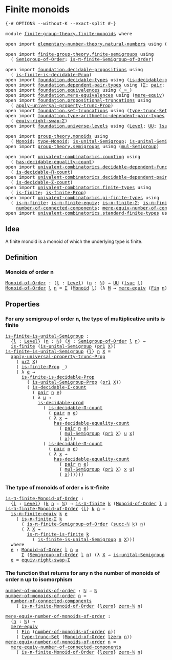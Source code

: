 # Finite monoids

<pre class="Agda"><a id="27" class="Symbol">{-#</a> <a id="31" class="Keyword">OPTIONS</a> <a id="39" class="Pragma">--without-K</a> <a id="51" class="Pragma">--exact-split</a> <a id="65" class="Symbol">#-}</a>

<a id="70" class="Keyword">module</a> <a id="77" href="finite-group-theory.finite-monoids.html" class="Module">finite-group-theory.finite-monoids</a> <a id="112" class="Keyword">where</a>

<a id="119" class="Keyword">open</a> <a id="124" class="Keyword">import</a> <a id="131" href="elementary-number-theory.natural-numbers.html" class="Module">elementary-number-theory.natural-numbers</a> <a id="172" class="Keyword">using</a> <a id="178" class="Symbol">(</a><a id="179" href="elementary-number-theory.natural-numbers.html#1530" class="Datatype">ℕ</a><a id="180" class="Symbol">;</a> <a id="182" href="elementary-number-theory.natural-numbers.html#1564" class="InductiveConstructor">succ-ℕ</a><a id="188" class="Symbol">;</a> <a id="190" href="elementary-number-theory.natural-numbers.html#1551" class="InductiveConstructor">zero-ℕ</a><a id="196" class="Symbol">)</a>

<a id="199" class="Keyword">open</a> <a id="204" class="Keyword">import</a> <a id="211" href="finite-group-theory.finite-semigroups.html" class="Module">finite-group-theory.finite-semigroups</a> <a id="249" class="Keyword">using</a>
  <a id="257" class="Symbol">(</a> <a id="259" href="finite-group-theory.finite-semigroups.html#2195" class="Function">Semigroup-of-Order</a><a id="277" class="Symbol">;</a> <a id="279" href="finite-group-theory.finite-semigroups.html#3278" class="Function">is-π-finite-Semigroup-of-Order</a><a id="309" class="Symbol">)</a>

<a id="312" class="Keyword">open</a> <a id="317" class="Keyword">import</a> <a id="324" href="foundation.decidable-propositions.html" class="Module">foundation.decidable-propositions</a> <a id="358" class="Keyword">using</a>
  <a id="366" class="Symbol">(</a> <a id="368" href="foundation.decidable-propositions.html#8518" class="Function">is-finite-is-decidable-Prop</a><a id="395" class="Symbol">)</a>
<a id="397" class="Keyword">open</a> <a id="402" class="Keyword">import</a> <a id="409" href="foundation.decidable-types.html" class="Module">foundation.decidable-types</a> <a id="436" class="Keyword">using</a> <a id="442" class="Symbol">(</a><a id="443" href="foundation.decidable-types.html#3314" class="Function">is-decidable-prod</a><a id="460" class="Symbol">)</a>
<a id="462" class="Keyword">open</a> <a id="467" class="Keyword">import</a> <a id="474" href="foundation.dependent-pair-types.html" class="Module">foundation.dependent-pair-types</a> <a id="506" class="Keyword">using</a> <a id="512" class="Symbol">(</a><a id="513" href="foundation-core.dependent-pair-types.html#515" class="Record">Σ</a><a id="514" class="Symbol">;</a> <a id="516" href="foundation-core.dependent-pair-types.html#588" class="InductiveConstructor">pair</a><a id="520" class="Symbol">;</a> <a id="522" href="foundation-core.dependent-pair-types.html#605" class="Field">pr1</a><a id="525" class="Symbol">;</a> <a id="527" href="foundation-core.dependent-pair-types.html#617" class="Field">pr2</a><a id="530" class="Symbol">)</a>
<a id="532" class="Keyword">open</a> <a id="537" class="Keyword">import</a> <a id="544" href="foundation.equivalences.html" class="Module">foundation.equivalences</a> <a id="568" class="Keyword">using</a> <a id="574" class="Symbol">(</a><a id="575" href="foundation-core.equivalences.html#1621" class="Function Operator">_≃_</a><a id="578" class="Symbol">)</a>
<a id="580" class="Keyword">open</a> <a id="585" class="Keyword">import</a> <a id="592" href="foundation.mere-equivalences.html" class="Module">foundation.mere-equivalences</a> <a id="621" class="Keyword">using</a> <a id="627" class="Symbol">(</a><a id="628" href="foundation.mere-equivalences.html#1415" class="Function">mere-equiv</a><a id="638" class="Symbol">)</a>
<a id="640" class="Keyword">open</a> <a id="645" class="Keyword">import</a> <a id="652" href="foundation.propositional-truncations.html" class="Module">foundation.propositional-truncations</a> <a id="689" class="Keyword">using</a>
  <a id="697" class="Symbol">(</a> <a id="699" href="foundation.propositional-truncations.html#5775" class="Function">apply-universal-property-trunc-Prop</a><a id="734" class="Symbol">)</a>
<a id="736" class="Keyword">open</a> <a id="741" class="Keyword">import</a> <a id="748" href="foundation.set-truncations.html" class="Module">foundation.set-truncations</a> <a id="775" class="Keyword">using</a> <a id="781" class="Symbol">(</a><a id="782" href="foundation.set-truncations.html#4010" class="Function">type-trunc-Set</a><a id="796" class="Symbol">)</a>
<a id="798" class="Keyword">open</a> <a id="803" class="Keyword">import</a> <a id="810" href="foundation.type-arithmetic-dependent-pair-types.html" class="Module">foundation.type-arithmetic-dependent-pair-types</a> <a id="858" class="Keyword">using</a>
  <a id="866" class="Symbol">(</a> <a id="868" href="foundation-core.type-arithmetic-dependent-pair-types.html#11376" class="Function">equiv-right-swap-Σ</a><a id="886" class="Symbol">)</a>
<a id="888" class="Keyword">open</a> <a id="893" class="Keyword">import</a> <a id="900" href="foundation.universe-levels.html" class="Module">foundation.universe-levels</a> <a id="927" class="Keyword">using</a> <a id="933" class="Symbol">(</a><a id="934" href="Agda.Primitive.html#597" class="Postulate">Level</a><a id="939" class="Symbol">;</a> <a id="941" href="foundation-core.universe-levels.html#235" class="Primitive">UU</a><a id="943" class="Symbol">;</a> <a id="945" href="Agda.Primitive.html#780" class="Primitive">lsuc</a><a id="949" class="Symbol">;</a> <a id="951" href="Agda.Primitive.html#764" class="Primitive">lzero</a><a id="956" class="Symbol">)</a>

<a id="959" class="Keyword">open</a> <a id="964" class="Keyword">import</a> <a id="971" href="group-theory.monoids.html" class="Module">group-theory.monoids</a> <a id="992" class="Keyword">using</a>
  <a id="1000" class="Symbol">(</a> <a id="1002" href="group-theory.monoids.html#1020" class="Function">Monoid</a><a id="1008" class="Symbol">;</a> <a id="1010" href="group-theory.monoids.html#1195" class="Function">type-Monoid</a><a id="1021" class="Symbol">;</a> <a id="1023" href="group-theory.monoids.html#910" class="Function">is-unital-Semigroup</a><a id="1042" class="Symbol">;</a> <a id="1044" href="group-theory.monoids.html#3282" class="Function">is-unital-Semigroup-Prop</a><a id="1068" class="Symbol">)</a>
<a id="1070" class="Keyword">open</a> <a id="1075" class="Keyword">import</a> <a id="1082" href="group-theory.semigroups.html" class="Module">group-theory.semigroups</a> <a id="1106" class="Keyword">using</a> <a id="1112" class="Symbol">(</a><a id="1113" href="group-theory.semigroups.html#1228" class="Function">mul-Semigroup</a><a id="1126" class="Symbol">)</a>

<a id="1129" class="Keyword">open</a> <a id="1134" class="Keyword">import</a> <a id="1141" href="univalent-combinatorics.counting.html" class="Module">univalent-combinatorics.counting</a> <a id="1174" class="Keyword">using</a>
  <a id="1182" class="Symbol">(</a> <a id="1184" href="univalent-combinatorics.counting.html#6218" class="Function">has-decidable-equality-count</a><a id="1212" class="Symbol">)</a>
<a id="1214" class="Keyword">open</a> <a id="1219" class="Keyword">import</a> <a id="1226" href="univalent-combinatorics.decidable-dependent-function-types.html" class="Module">univalent-combinatorics.decidable-dependent-function-types</a> <a id="1285" class="Keyword">using</a>
  <a id="1293" class="Symbol">(</a> <a id="1295" href="univalent-combinatorics.decidable-dependent-function-types.html#1760" class="Function">is-decidable-Π-count</a><a id="1315" class="Symbol">)</a>
<a id="1317" class="Keyword">open</a> <a id="1322" class="Keyword">import</a> <a id="1329" href="univalent-combinatorics.decidable-dependent-pair-types.html" class="Module">univalent-combinatorics.decidable-dependent-pair-types</a> <a id="1384" class="Keyword">using</a>
  <a id="1392" class="Symbol">(</a> <a id="1394" href="univalent-combinatorics.decidable-dependent-pair-types.html#1954" class="Function">is-decidable-Σ-count</a><a id="1414" class="Symbol">)</a>
<a id="1416" class="Keyword">open</a> <a id="1421" class="Keyword">import</a> <a id="1428" href="univalent-combinatorics.finite-types.html" class="Module">univalent-combinatorics.finite-types</a> <a id="1465" class="Keyword">using</a>
  <a id="1473" class="Symbol">(</a> <a id="1475" href="univalent-combinatorics.finite-types.html#4134" class="Function">is-finite</a><a id="1484" class="Symbol">;</a> <a id="1486" href="univalent-combinatorics.finite-types.html#4043" class="Function">is-finite-Prop</a><a id="1500" class="Symbol">)</a>
<a id="1502" class="Keyword">open</a> <a id="1507" class="Keyword">import</a> <a id="1514" href="univalent-combinatorics.pi-finite-types.html" class="Module">univalent-combinatorics.pi-finite-types</a> <a id="1554" class="Keyword">using</a>
  <a id="1562" class="Symbol">(</a> <a id="1564" href="univalent-combinatorics.pi-finite-types.html#8794" class="Function">is-π-finite</a><a id="1575" class="Symbol">;</a> <a id="1577" href="univalent-combinatorics.pi-finite-types.html#11000" class="Function">is-π-finite-equiv</a><a id="1594" class="Symbol">;</a> <a id="1596" href="univalent-combinatorics.pi-finite-types.html#34761" class="Function">is-π-finite-Σ</a><a id="1609" class="Symbol">;</a> <a id="1611" href="univalent-combinatorics.pi-finite-types.html#14779" class="Function">is-π-finite-is-finite</a><a id="1632" class="Symbol">;</a>
    <a id="1638" href="univalent-combinatorics.pi-finite-types.html#8072" class="Function">number-of-connected-components</a><a id="1668" class="Symbol">;</a> <a id="1670" href="univalent-combinatorics.pi-finite-types.html#8237" class="Function">mere-equiv-number-of-connected-components</a><a id="1711" class="Symbol">)</a>
<a id="1713" class="Keyword">open</a> <a id="1718" class="Keyword">import</a> <a id="1725" href="univalent-combinatorics.standard-finite-types.html" class="Module">univalent-combinatorics.standard-finite-types</a> <a id="1771" class="Keyword">using</a> <a id="1777" class="Symbol">(</a><a id="1778" href="univalent-combinatorics.standard-finite-types.html#2393" class="Function">Fin</a><a id="1781" class="Symbol">)</a>
</pre>
## Idea

A finite monoid is a monoid of which the underlying type is finite.

## Definition

### Monoids of order n

<pre class="Agda"><a id="Monoid-of-Order"></a><a id="1913" href="finite-group-theory.finite-monoids.html#1913" class="Function">Monoid-of-Order</a> <a id="1929" class="Symbol">:</a> <a id="1931" class="Symbol">(</a><a id="1932" href="finite-group-theory.finite-monoids.html#1932" class="Bound">l</a> <a id="1934" class="Symbol">:</a> <a id="1936" href="Agda.Primitive.html#597" class="Postulate">Level</a><a id="1941" class="Symbol">)</a> <a id="1943" class="Symbol">(</a><a id="1944" href="finite-group-theory.finite-monoids.html#1944" class="Bound">n</a> <a id="1946" class="Symbol">:</a> <a id="1948" href="elementary-number-theory.natural-numbers.html#1530" class="Datatype">ℕ</a><a id="1949" class="Symbol">)</a> <a id="1951" class="Symbol">→</a> <a id="1953" href="foundation-core.universe-levels.html#235" class="Primitive">UU</a> <a id="1956" class="Symbol">(</a><a id="1957" href="Agda.Primitive.html#780" class="Primitive">lsuc</a> <a id="1962" href="finite-group-theory.finite-monoids.html#1932" class="Bound">l</a><a id="1963" class="Symbol">)</a>
<a id="1965" href="finite-group-theory.finite-monoids.html#1913" class="Function">Monoid-of-Order</a> <a id="1981" href="finite-group-theory.finite-monoids.html#1981" class="Bound">l</a> <a id="1983" href="finite-group-theory.finite-monoids.html#1983" class="Bound">n</a> <a id="1985" class="Symbol">=</a> <a id="1987" href="foundation-core.dependent-pair-types.html#515" class="Record">Σ</a> <a id="1989" class="Symbol">(</a><a id="1990" href="group-theory.monoids.html#1020" class="Function">Monoid</a> <a id="1997" href="finite-group-theory.finite-monoids.html#1981" class="Bound">l</a><a id="1998" class="Symbol">)</a> <a id="2000" class="Symbol">(λ</a> <a id="2003" href="finite-group-theory.finite-monoids.html#2003" class="Bound">M</a> <a id="2005" class="Symbol">→</a> <a id="2007" href="foundation.mere-equivalences.html#1415" class="Function">mere-equiv</a> <a id="2018" class="Symbol">(</a><a id="2019" href="univalent-combinatorics.standard-finite-types.html#2393" class="Function">Fin</a> <a id="2023" href="finite-group-theory.finite-monoids.html#1983" class="Bound">n</a><a id="2024" class="Symbol">)</a> <a id="2026" class="Symbol">(</a><a id="2027" href="group-theory.monoids.html#1195" class="Function">type-Monoid</a> <a id="2039" href="finite-group-theory.finite-monoids.html#2003" class="Bound">M</a><a id="2040" class="Symbol">))</a>
</pre>
## Properties

### For any semigroup of order n, the type of multiplicative units is finite

<pre class="Agda"><a id="is-finite-is-unital-Semigroup"></a><a id="2149" href="finite-group-theory.finite-monoids.html#2149" class="Function">is-finite-is-unital-Semigroup</a> <a id="2179" class="Symbol">:</a>
  <a id="2183" class="Symbol">{</a><a id="2184" href="finite-group-theory.finite-monoids.html#2184" class="Bound">l</a> <a id="2186" class="Symbol">:</a> <a id="2188" href="Agda.Primitive.html#597" class="Postulate">Level</a><a id="2193" class="Symbol">}</a> <a id="2195" class="Symbol">(</a><a id="2196" href="finite-group-theory.finite-monoids.html#2196" class="Bound">n</a> <a id="2198" class="Symbol">:</a> <a id="2200" href="elementary-number-theory.natural-numbers.html#1530" class="Datatype">ℕ</a><a id="2201" class="Symbol">)</a> <a id="2203" class="Symbol">(</a><a id="2204" href="finite-group-theory.finite-monoids.html#2204" class="Bound">X</a> <a id="2206" class="Symbol">:</a> <a id="2208" href="finite-group-theory.finite-semigroups.html#2195" class="Function">Semigroup-of-Order</a> <a id="2227" href="finite-group-theory.finite-monoids.html#2184" class="Bound">l</a> <a id="2229" href="finite-group-theory.finite-monoids.html#2196" class="Bound">n</a><a id="2230" class="Symbol">)</a> <a id="2232" class="Symbol">→</a>
  <a id="2236" href="univalent-combinatorics.finite-types.html#4134" class="Function">is-finite</a> <a id="2246" class="Symbol">(</a><a id="2247" href="group-theory.monoids.html#910" class="Function">is-unital-Semigroup</a> <a id="2267" class="Symbol">(</a><a id="2268" href="foundation-core.dependent-pair-types.html#605" class="Field">pr1</a> <a id="2272" href="finite-group-theory.finite-monoids.html#2204" class="Bound">X</a><a id="2273" class="Symbol">))</a>
<a id="2276" href="finite-group-theory.finite-monoids.html#2149" class="Function">is-finite-is-unital-Semigroup</a> <a id="2306" class="Symbol">{</a><a id="2307" href="finite-group-theory.finite-monoids.html#2307" class="Bound">l</a><a id="2308" class="Symbol">}</a> <a id="2310" href="finite-group-theory.finite-monoids.html#2310" class="Bound">n</a> <a id="2312" href="finite-group-theory.finite-monoids.html#2312" class="Bound">X</a> <a id="2314" class="Symbol">=</a>
  <a id="2318" href="foundation.propositional-truncations.html#5775" class="Function">apply-universal-property-trunc-Prop</a>
    <a id="2358" class="Symbol">(</a> <a id="2360" href="foundation-core.dependent-pair-types.html#617" class="Field">pr2</a> <a id="2364" href="finite-group-theory.finite-monoids.html#2312" class="Bound">X</a><a id="2365" class="Symbol">)</a>
    <a id="2371" class="Symbol">(</a> <a id="2373" href="univalent-combinatorics.finite-types.html#4043" class="Function">is-finite-Prop</a> <a id="2388" class="Symbol">_)</a>
    <a id="2395" class="Symbol">(</a> <a id="2397" class="Symbol">λ</a> <a id="2399" href="finite-group-theory.finite-monoids.html#2399" class="Bound">e</a> <a id="2401" class="Symbol">→</a>
      <a id="2409" href="foundation.decidable-propositions.html#8518" class="Function">is-finite-is-decidable-Prop</a>
        <a id="2445" class="Symbol">(</a> <a id="2447" href="group-theory.monoids.html#3282" class="Function">is-unital-Semigroup-Prop</a> <a id="2472" class="Symbol">(</a><a id="2473" href="foundation-core.dependent-pair-types.html#605" class="Field">pr1</a> <a id="2477" href="finite-group-theory.finite-monoids.html#2312" class="Bound">X</a><a id="2478" class="Symbol">))</a>
        <a id="2489" class="Symbol">(</a> <a id="2491" href="univalent-combinatorics.decidable-dependent-pair-types.html#1954" class="Function">is-decidable-Σ-count</a>
          <a id="2522" class="Symbol">(</a> <a id="2524" href="foundation-core.dependent-pair-types.html#588" class="InductiveConstructor">pair</a> <a id="2529" href="finite-group-theory.finite-monoids.html#2310" class="Bound">n</a> <a id="2531" href="finite-group-theory.finite-monoids.html#2399" class="Bound">e</a><a id="2532" class="Symbol">)</a>
          <a id="2544" class="Symbol">(</a> <a id="2546" class="Symbol">λ</a> <a id="2548" href="finite-group-theory.finite-monoids.html#2548" class="Bound">u</a> <a id="2550" class="Symbol">→</a>
            <a id="2564" href="foundation.decidable-types.html#3314" class="Function">is-decidable-prod</a>
              <a id="2596" class="Symbol">(</a> <a id="2598" href="univalent-combinatorics.decidable-dependent-function-types.html#1760" class="Function">is-decidable-Π-count</a>
                <a id="2635" class="Symbol">(</a> <a id="2637" href="foundation-core.dependent-pair-types.html#588" class="InductiveConstructor">pair</a> <a id="2642" href="finite-group-theory.finite-monoids.html#2310" class="Bound">n</a> <a id="2644" href="finite-group-theory.finite-monoids.html#2399" class="Bound">e</a><a id="2645" class="Symbol">)</a>
                <a id="2663" class="Symbol">(</a> <a id="2665" class="Symbol">λ</a> <a id="2667" href="finite-group-theory.finite-monoids.html#2667" class="Bound">x</a> <a id="2669" class="Symbol">→</a>
                  <a id="2689" href="univalent-combinatorics.counting.html#6218" class="Function">has-decidable-equality-count</a>
                    <a id="2738" class="Symbol">(</a> <a id="2740" href="foundation-core.dependent-pair-types.html#588" class="InductiveConstructor">pair</a> <a id="2745" href="finite-group-theory.finite-monoids.html#2310" class="Bound">n</a> <a id="2747" href="finite-group-theory.finite-monoids.html#2399" class="Bound">e</a><a id="2748" class="Symbol">)</a>
                    <a id="2770" class="Symbol">(</a> <a id="2772" href="group-theory.semigroups.html#1228" class="Function">mul-Semigroup</a> <a id="2786" class="Symbol">(</a><a id="2787" href="foundation-core.dependent-pair-types.html#605" class="Field">pr1</a> <a id="2791" href="finite-group-theory.finite-monoids.html#2312" class="Bound">X</a><a id="2792" class="Symbol">)</a> <a id="2794" href="finite-group-theory.finite-monoids.html#2548" class="Bound">u</a> <a id="2796" href="finite-group-theory.finite-monoids.html#2667" class="Bound">x</a><a id="2797" class="Symbol">)</a>
                    <a id="2819" class="Symbol">(</a> <a id="2821" href="finite-group-theory.finite-monoids.html#2667" class="Bound">x</a><a id="2822" class="Symbol">)))</a>
              <a id="2840" class="Symbol">(</a> <a id="2842" href="univalent-combinatorics.decidable-dependent-function-types.html#1760" class="Function">is-decidable-Π-count</a>
                <a id="2879" class="Symbol">(</a> <a id="2881" href="foundation-core.dependent-pair-types.html#588" class="InductiveConstructor">pair</a> <a id="2886" href="finite-group-theory.finite-monoids.html#2310" class="Bound">n</a> <a id="2888" href="finite-group-theory.finite-monoids.html#2399" class="Bound">e</a><a id="2889" class="Symbol">)</a>
                <a id="2907" class="Symbol">(</a> <a id="2909" class="Symbol">λ</a> <a id="2911" href="finite-group-theory.finite-monoids.html#2911" class="Bound">x</a> <a id="2913" class="Symbol">→</a>
                  <a id="2933" href="univalent-combinatorics.counting.html#6218" class="Function">has-decidable-equality-count</a>
                    <a id="2982" class="Symbol">(</a> <a id="2984" href="foundation-core.dependent-pair-types.html#588" class="InductiveConstructor">pair</a> <a id="2989" href="finite-group-theory.finite-monoids.html#2310" class="Bound">n</a> <a id="2991" href="finite-group-theory.finite-monoids.html#2399" class="Bound">e</a><a id="2992" class="Symbol">)</a>
                    <a id="3014" class="Symbol">(</a> <a id="3016" href="group-theory.semigroups.html#1228" class="Function">mul-Semigroup</a> <a id="3030" class="Symbol">(</a><a id="3031" href="foundation-core.dependent-pair-types.html#605" class="Field">pr1</a> <a id="3035" href="finite-group-theory.finite-monoids.html#2312" class="Bound">X</a><a id="3036" class="Symbol">)</a> <a id="3038" href="finite-group-theory.finite-monoids.html#2911" class="Bound">x</a> <a id="3040" href="finite-group-theory.finite-monoids.html#2548" class="Bound">u</a><a id="3041" class="Symbol">)</a>
                    <a id="3063" class="Symbol">(</a> <a id="3065" href="finite-group-theory.finite-monoids.html#2911" class="Bound">x</a><a id="3066" class="Symbol">))))))</a>
</pre>
### The type of monoids of order `n` is π-finite

<pre class="Agda"><a id="is-π-finite-Monoid-of-Order"></a><a id="3136" href="finite-group-theory.finite-monoids.html#3136" class="Function">is-π-finite-Monoid-of-Order</a> <a id="3164" class="Symbol">:</a>
  <a id="3168" class="Symbol">{</a><a id="3169" href="finite-group-theory.finite-monoids.html#3169" class="Bound">l</a> <a id="3171" class="Symbol">:</a> <a id="3173" href="Agda.Primitive.html#597" class="Postulate">Level</a><a id="3178" class="Symbol">}</a> <a id="3180" class="Symbol">(</a><a id="3181" href="finite-group-theory.finite-monoids.html#3181" class="Bound">k</a> <a id="3183" href="finite-group-theory.finite-monoids.html#3183" class="Bound">n</a> <a id="3185" class="Symbol">:</a> <a id="3187" href="elementary-number-theory.natural-numbers.html#1530" class="Datatype">ℕ</a><a id="3188" class="Symbol">)</a> <a id="3190" class="Symbol">→</a> <a id="3192" href="univalent-combinatorics.pi-finite-types.html#8794" class="Function">is-π-finite</a> <a id="3204" href="finite-group-theory.finite-monoids.html#3181" class="Bound">k</a> <a id="3206" class="Symbol">(</a><a id="3207" href="finite-group-theory.finite-monoids.html#1913" class="Function">Monoid-of-Order</a> <a id="3223" href="finite-group-theory.finite-monoids.html#3169" class="Bound">l</a> <a id="3225" href="finite-group-theory.finite-monoids.html#3183" class="Bound">n</a><a id="3226" class="Symbol">)</a>
<a id="3228" href="finite-group-theory.finite-monoids.html#3136" class="Function">is-π-finite-Monoid-of-Order</a> <a id="3256" class="Symbol">{</a><a id="3257" href="finite-group-theory.finite-monoids.html#3257" class="Bound">l</a><a id="3258" class="Symbol">}</a> <a id="3260" href="finite-group-theory.finite-monoids.html#3260" class="Bound">k</a> <a id="3262" href="finite-group-theory.finite-monoids.html#3262" class="Bound">n</a> <a id="3264" class="Symbol">=</a>
  <a id="3268" href="univalent-combinatorics.pi-finite-types.html#11000" class="Function">is-π-finite-equiv</a> <a id="3286" href="finite-group-theory.finite-monoids.html#3260" class="Bound">k</a> <a id="3288" href="finite-group-theory.finite-monoids.html#3470" class="Function">e</a>
    <a id="3294" class="Symbol">(</a> <a id="3296" href="univalent-combinatorics.pi-finite-types.html#34761" class="Function">is-π-finite-Σ</a> <a id="3310" href="finite-group-theory.finite-monoids.html#3260" class="Bound">k</a>
      <a id="3318" class="Symbol">(</a> <a id="3320" href="finite-group-theory.finite-semigroups.html#3278" class="Function">is-π-finite-Semigroup-of-Order</a> <a id="3351" class="Symbol">(</a><a id="3352" href="elementary-number-theory.natural-numbers.html#1564" class="InductiveConstructor">succ-ℕ</a> <a id="3359" href="finite-group-theory.finite-monoids.html#3260" class="Bound">k</a><a id="3360" class="Symbol">)</a> <a id="3362" href="finite-group-theory.finite-monoids.html#3262" class="Bound">n</a><a id="3363" class="Symbol">)</a>
      <a id="3371" class="Symbol">(</a> <a id="3373" class="Symbol">λ</a> <a id="3375" href="finite-group-theory.finite-monoids.html#3375" class="Bound">X</a> <a id="3377" class="Symbol">→</a>
        <a id="3387" href="univalent-combinatorics.pi-finite-types.html#14779" class="Function">is-π-finite-is-finite</a> <a id="3409" href="finite-group-theory.finite-monoids.html#3260" class="Bound">k</a>
          <a id="3421" class="Symbol">(</a> <a id="3423" href="finite-group-theory.finite-monoids.html#2149" class="Function">is-finite-is-unital-Semigroup</a> <a id="3453" href="finite-group-theory.finite-monoids.html#3262" class="Bound">n</a> <a id="3455" href="finite-group-theory.finite-monoids.html#3375" class="Bound">X</a><a id="3456" class="Symbol">)))</a>
  <a id="3462" class="Keyword">where</a>
  <a id="3470" href="finite-group-theory.finite-monoids.html#3470" class="Function">e</a> <a id="3472" class="Symbol">:</a> <a id="3474" href="finite-group-theory.finite-monoids.html#1913" class="Function">Monoid-of-Order</a> <a id="3490" href="finite-group-theory.finite-monoids.html#3257" class="Bound">l</a> <a id="3492" href="finite-group-theory.finite-monoids.html#3262" class="Bound">n</a> <a id="3494" href="foundation-core.equivalences.html#1621" class="Function Operator">≃</a>
      <a id="3502" href="foundation-core.dependent-pair-types.html#515" class="Record">Σ</a> <a id="3504" class="Symbol">(</a><a id="3505" href="finite-group-theory.finite-semigroups.html#2195" class="Function">Semigroup-of-Order</a> <a id="3524" href="finite-group-theory.finite-monoids.html#3257" class="Bound">l</a> <a id="3526" href="finite-group-theory.finite-monoids.html#3262" class="Bound">n</a><a id="3527" class="Symbol">)</a> <a id="3529" class="Symbol">(λ</a> <a id="3532" href="finite-group-theory.finite-monoids.html#3532" class="Bound">X</a> <a id="3534" class="Symbol">→</a> <a id="3536" href="group-theory.monoids.html#910" class="Function">is-unital-Semigroup</a> <a id="3556" class="Symbol">(</a><a id="3557" href="foundation-core.dependent-pair-types.html#605" class="Field">pr1</a> <a id="3561" href="finite-group-theory.finite-monoids.html#3532" class="Bound">X</a><a id="3562" class="Symbol">))</a>
  <a id="3567" href="finite-group-theory.finite-monoids.html#3470" class="Function">e</a> <a id="3569" class="Symbol">=</a> <a id="3571" href="foundation-core.type-arithmetic-dependent-pair-types.html#11376" class="Function">equiv-right-swap-Σ</a>
</pre>
### The function that returns for any n the number of monoids of order n up to isomorphism

<pre class="Agda"><a id="number-of-monoids-of-order"></a><a id="3695" href="finite-group-theory.finite-monoids.html#3695" class="Function">number-of-monoids-of-order</a> <a id="3722" class="Symbol">:</a> <a id="3724" href="elementary-number-theory.natural-numbers.html#1530" class="Datatype">ℕ</a> <a id="3726" class="Symbol">→</a> <a id="3728" href="elementary-number-theory.natural-numbers.html#1530" class="Datatype">ℕ</a>
<a id="3730" href="finite-group-theory.finite-monoids.html#3695" class="Function">number-of-monoids-of-order</a> <a id="3757" href="finite-group-theory.finite-monoids.html#3757" class="Bound">n</a> <a id="3759" class="Symbol">=</a>
  <a id="3763" href="univalent-combinatorics.pi-finite-types.html#8072" class="Function">number-of-connected-components</a>
    <a id="3798" class="Symbol">(</a> <a id="3800" href="finite-group-theory.finite-monoids.html#3136" class="Function">is-π-finite-Monoid-of-Order</a> <a id="3828" class="Symbol">{</a><a id="3829" href="Agda.Primitive.html#764" class="Primitive">lzero</a><a id="3834" class="Symbol">}</a> <a id="3836" href="elementary-number-theory.natural-numbers.html#1551" class="InductiveConstructor">zero-ℕ</a> <a id="3843" href="finite-group-theory.finite-monoids.html#3757" class="Bound">n</a><a id="3844" class="Symbol">)</a>

<a id="mere-equiv-number-of-monoids-of-order"></a><a id="3847" href="finite-group-theory.finite-monoids.html#3847" class="Function">mere-equiv-number-of-monoids-of-order</a> <a id="3885" class="Symbol">:</a>
  <a id="3889" class="Symbol">(</a><a id="3890" href="finite-group-theory.finite-monoids.html#3890" class="Bound">n</a> <a id="3892" class="Symbol">:</a> <a id="3894" href="elementary-number-theory.natural-numbers.html#1530" class="Datatype">ℕ</a><a id="3895" class="Symbol">)</a> <a id="3897" class="Symbol">→</a>
  <a id="3901" href="foundation.mere-equivalences.html#1415" class="Function">mere-equiv</a>
    <a id="3916" class="Symbol">(</a> <a id="3918" href="univalent-combinatorics.standard-finite-types.html#2393" class="Function">Fin</a> <a id="3922" class="Symbol">(</a><a id="3923" href="finite-group-theory.finite-monoids.html#3695" class="Function">number-of-monoids-of-order</a> <a id="3950" href="finite-group-theory.finite-monoids.html#3890" class="Bound">n</a><a id="3951" class="Symbol">))</a>
    <a id="3958" class="Symbol">(</a> <a id="3960" href="foundation.set-truncations.html#4010" class="Function">type-trunc-Set</a> <a id="3975" class="Symbol">(</a><a id="3976" href="finite-group-theory.finite-monoids.html#1913" class="Function">Monoid-of-Order</a> <a id="3992" href="Agda.Primitive.html#764" class="Primitive">lzero</a> <a id="3998" href="finite-group-theory.finite-monoids.html#3890" class="Bound">n</a><a id="3999" class="Symbol">))</a>
<a id="4002" href="finite-group-theory.finite-monoids.html#3847" class="Function">mere-equiv-number-of-monoids-of-order</a> <a id="4040" href="finite-group-theory.finite-monoids.html#4040" class="Bound">n</a> <a id="4042" class="Symbol">=</a>
  <a id="4046" href="univalent-combinatorics.pi-finite-types.html#8237" class="Function">mere-equiv-number-of-connected-components</a>
    <a id="4092" class="Symbol">(</a> <a id="4094" href="finite-group-theory.finite-monoids.html#3136" class="Function">is-π-finite-Monoid-of-Order</a> <a id="4122" class="Symbol">{</a><a id="4123" href="Agda.Primitive.html#764" class="Primitive">lzero</a><a id="4128" class="Symbol">}</a> <a id="4130" href="elementary-number-theory.natural-numbers.html#1551" class="InductiveConstructor">zero-ℕ</a> <a id="4137" href="finite-group-theory.finite-monoids.html#4040" class="Bound">n</a><a id="4138" class="Symbol">)</a>
</pre>